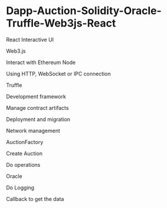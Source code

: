 # Dapp-Auction-Solidity-Oracle-Truffle-Web3js-React

React
Interactive UI

Web3.js

Interact with Ethereum Node

Using HTTP, WebSocket or IPC connection


Truffle

Development framework

Manage contract artifacts

Deployment and migration

Network management


AuctionFactory

Create Auction

Do operations

Oracle

Do Logging

Callback to get the data
